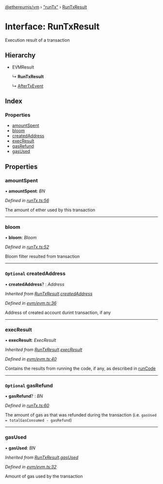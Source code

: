 [@ethereumjs/vm](../README.md) › ["runTx"](../modules/_runtx_.md) › [RunTxResult](_runtx_.runtxresult.md)

# Interface: RunTxResult

Execution result of a transaction

## Hierarchy

* EVMResult

  ↳ **RunTxResult**

  ↳ [AfterTxEvent](_runtx_.aftertxevent.md)

## Index

### Properties

* [amountSpent](_runtx_.runtxresult.md#amountspent)
* [bloom](_runtx_.runtxresult.md#bloom)
* [createdAddress](_runtx_.runtxresult.md#optional-createdaddress)
* [execResult](_runtx_.runtxresult.md#execresult)
* [gasRefund](_runtx_.runtxresult.md#optional-gasrefund)
* [gasUsed](_runtx_.runtxresult.md#gasused)

## Properties

###  amountSpent

• **amountSpent**: *BN*

*Defined in [runTx.ts:56](https://github.com/ethereumjs/ethereumjs-monorepo/blob/master/packages/vm/lib/runTx.ts#L56)*

The amount of ether used by this transaction

___

###  bloom

• **bloom**: *Bloom*

*Defined in [runTx.ts:52](https://github.com/ethereumjs/ethereumjs-monorepo/blob/master/packages/vm/lib/runTx.ts#L52)*

Bloom filter resulted from transaction

___

### `Optional` createdAddress

• **createdAddress**? : *Address*

*Inherited from [RunTxResult](_runtx_.runtxresult.md).[createdAddress](_runtx_.runtxresult.md#optional-createdaddress)*

*Defined in [evm/evm.ts:36](https://github.com/ethereumjs/ethereumjs-monorepo/blob/master/packages/vm/lib/evm/evm.ts#L36)*

Address of created account durint transaction, if any

___

###  execResult

• **execResult**: *ExecResult*

*Inherited from [RunTxResult](_runtx_.runtxresult.md).[execResult](_runtx_.runtxresult.md#execresult)*

*Defined in [evm/evm.ts:40](https://github.com/ethereumjs/ethereumjs-monorepo/blob/master/packages/vm/lib/evm/evm.ts#L40)*

Contains the results from running the code, if any, as described in [runCode](../classes/_index_.vm.md#runcode)

___

### `Optional` gasRefund

• **gasRefund**? : *BN*

*Defined in [runTx.ts:60](https://github.com/ethereumjs/ethereumjs-monorepo/blob/master/packages/vm/lib/runTx.ts#L60)*

The amount of gas as that was refunded during the transaction (i.e. `gasUsed = totalGasConsumed - gasRefund`)

___

###  gasUsed

• **gasUsed**: *BN*

*Inherited from [RunTxResult](_runtx_.runtxresult.md).[gasUsed](_runtx_.runtxresult.md#gasused)*

*Defined in [evm/evm.ts:32](https://github.com/ethereumjs/ethereumjs-monorepo/blob/master/packages/vm/lib/evm/evm.ts#L32)*

Amount of gas used by the transaction
